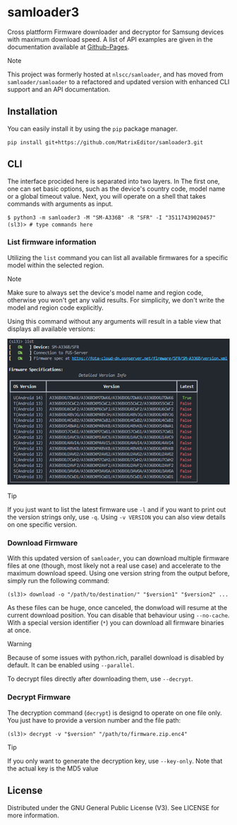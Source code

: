 # samloader3

Cross plattform Firmware downloader and decryptor for Samsung devices with maximum download speed.
A list of API examples are given in the documentation available at [Github-Pages](https://matrixeditor.github.io/samloader3).

> [!NOTE]
> This project was formerly hosted at `nlscc/samloader`, and has moved from `samloader/samloader` to a refactored and updated version with enhanced CLI support and an API documentation.

## Installation

You can easily install it by using the `pip` package manager.

```console
pip install git+https://github.com/MatrixEditor/samloader3.git
```

## CLI

The interface procided here is separated into two layers. In The first one, one can set basic options, such as the device's country code, model name or a global timeout value. Next, you will
operate on a shell that takes commands with arguments as input.

```console
$ python3 -m samloader3 -M "SM-A336B" -R "SFR" -I "35117439020457"
(sl3)> # type commands here
```

### List firmware information

Utilizing the `list` command you can list all available firmwares for a specific model within
the selected region.

> [!NOTE]
> Make sure to always set the device's model name and region code, otherwise you won't get any
> valid results. For simplicity, we don't write the model and region code explicitly.

Using this command without any arguments will result in a table view that displays all available
versions:

<p align="center">

![cmd_list](/docs/source/cmd_list.png)

</p>

> [!TIP]
> If you just want to list the latest firmware use `-l` and if you want to print out the version
> strings only, use `-q`. Using `-v VERSION` you can also view details on one specific version.


### Download Firmware

With this updated version of `samloader`, you can download multiple firmware files at one (though, most likely not a real use case) and accelerate to the maximum download speed. Using one version
string from the output before, simply run the following command:

```console
(sl3)> download -o "/path/to/destination/" "$version1" "$version2" ...
```

As these files can be huge, once canceled, the donwload will resume at the current download
position. You can disable that behaviour using `--no-cache`. With a special version identifier (`*`) you can download all firmware binaries at once.

> [!WARNING]
> Because of some issues with python.rich, parallel download is disabled by default. It can be
> enabled using `--parallel`.

To decrypt files directly after downloading them, use `--decrypt`.


### Decrypt Firmware

The decryption command (`decrypt`) is designd to operate on one file only. You just have
to provide a version number and the file path:

```console
(sl3)> decrypt -v "$version" "/path/to/firmware.zip.enc4"
```

> [!TIP]
> If you only want to generate the decryption key, use `--key-only`. Note that the actual
> key is the MD5 value

## License

Distributed under the GNU General Public License (V3). See LICENSE for more information.